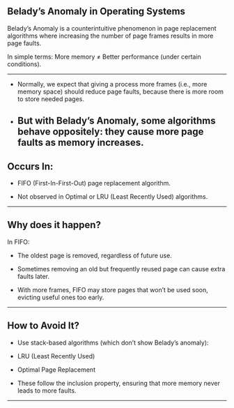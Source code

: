  ## **Belady’s Anomaly in Operating Systems**
Belady’s Anomaly is a counterintuitive phenomenon in page replacement algorithms where increasing the number of page frames results in more page faults.

In simple terms: More memory ≠ Better performance (under certain conditions).

---
- Normally, we expect that giving a process more frames (i.e., more memory space) should reduce page faults, because there is more room to store needed pages.

- But with Belady’s Anomaly, some algorithms behave oppositely: they cause more page faults as memory increases.
  ---
## **Occurs In:**
- FIFO (First-In-First-Out) page replacement algorithm.

- Not observed in Optimal or LRU (Least Recently Used) algorithms.

---
## **Why does it happen?**
In FIFO:

- The oldest page is removed, regardless of future use.

- Sometimes removing an old but frequently reused page can cause extra faults later.

- With more frames, FIFO may store pages that won’t be used soon, evicting useful ones too early.

---
## **How to Avoid It?**
- Use stack-based algorithms (which don’t show Belady’s anomaly):

- LRU (Least Recently Used)

- Optimal Page Replacement

- These follow the inclusion property, ensuring that more memory never leads to more faults.

---



